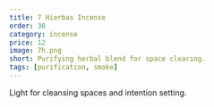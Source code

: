 ```yaml
---
title: 7 Hierbas Incense
order: 30
category: incense
price: 12
image: 7h.png
short: Purifying herbal blend for space clearing.
tags: [purification, smoke]
---
```


Light for cleansing spaces and intention setting.
